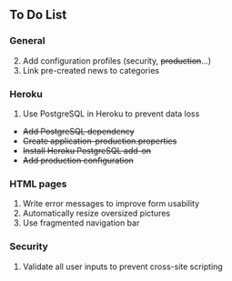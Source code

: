 ## To Do List

### General
2. Add configuration profiles (security, ~~production~~...)
3. Link pre-created news to categories

### Heroku
1. Use PostgreSQL in Heroku to prevent data loss
  * ~~Add PostgreSQL dependency~~
  * ~~Create application-production.properties~~
  * ~~Install Heroku PostgreSQL add-on~~
  * ~~Add production configuration~~

### HTML pages
1. Write error messages to improve form usability
2. Automatically resize oversized pictures
3. Use fragmented navigation bar

### Security
1. Validate all user inputs to prevent cross-site scripting
